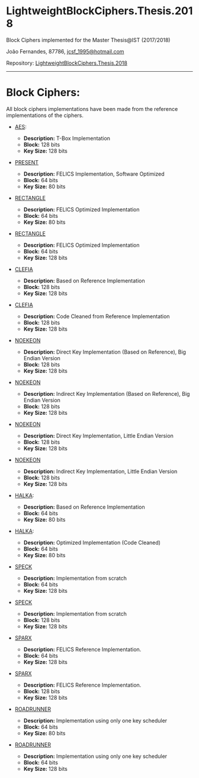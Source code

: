 # LightweightBlockCiphers.Thesis.2018
Block Ciphers implemented for the Master Thesis@IST
(2017/2018)

João Fernandes, 87786, jcsf_1995@hotmail.com

Repository:
[LightweightBlockCiphers.Thesis.2018](https://github.com/jcsf/LightweightBlockCiphers.Thesis.2018)

-------------------------------------------------------------------------------

# Block Ciphers:

All block ciphers implementations have been made from the reference implementations of the ciphers.

* [AES](AES_128_128_v02/source):
    * **Description:** T-Box Implementation
    * **Block:** 128 bits
    * **Key Size:** 128 bits
    
* [PRESENT](PRESENT_64_80_v02/source)
    * **Description:** FELICS Implementation, Software Optimized
    * **Block:** 64 bits
    * **Key Size:** 80 bits

* [RECTANGLE](RECTANGLE_64_80_v10/source)
    * **Description:** FELICS Optimized Implementation
    * **Block:** 64 bits
    * **Key Size:** 80 bits

* [RECTANGLE](RECTANGLE_64_128_v10/source)
    * **Description:** FELICS Optimized Implementation
    * **Block:** 64 bits
    * **Key Size:** 128 bits

* [CLEFIA](CLEFIA_128_128_v01/source)
    * **Description:** Based on Reference Implementation
    * **Block:** 128 bits
    * **Key Size:** 128 bits

* [CLEFIA](CLEFIA_128_128_v02/source)
    * **Description:** Code Cleaned from Reference Implementation
    * **Block:** 128 bits
    * **Key Size:** 128 bits

* [NOEKEON](NOEKEON_128_128_v01/source)
    * **Description:** Direct Key Implementation (Based on Reference), Big Endian Version
    * **Block:** 128 bits
    * **Key Size:** 128 bits

* [NOEKEON](NOEKEON_128_128_v02/source)
    * **Description:** Indirect Key Implementation (Based on Reference), Big Endian Version
    * **Block:** 128 bits
    * **Key Size:** 128 bits

* [NOEKEON](NOEKEON_128_128_v03/source)
    * **Description:** Direct Key Implementation, Little Endian Version
    * **Block:** 128 bits
    * **Key Size:** 128 bits

* [NOEKEON](NOEKEON_128_128_v04/source)
    * **Description:** Indirect Key Implementation, Little Endian Version
    * **Block:** 128 bits
    * **Key Size:** 128 bits

* [HALKA](Halka_64_80_v01/source):
    * **Description:** Based on Reference Implementation
    * **Block:** 64 bits
    * **Key Size:** 80 bits

* [HALKA](Halka_64_80_v02/source):
    * **Description:** Optimized Implementation (Code Cleaned)
    * **Block:** 64 bits
    * **Key Size:** 80 bits

* [SPECK](Speck_64_128_v07/source)
    * **Description:** Implementation from scratch
    * **Block:** 64 bits
    * **Key Size:** 128 bits

* [SPECK](Speck_128_128_v01/source)
    * **Description:** Implementation from scratch
    * **Block:** 128 bits
    * **Key Size:** 128 bits

* [SPARX](SPARX_64_128_v36/source)
    * **Description:** FELICS Reference Implementation.
    * **Block:** 64 bits
    * **Key Size:** 128 bits

* [SPARX](SPARX_128_128_v02/source)
    * **Description:** FELICS Reference Implementation.
    * **Block:** 128 bits
    * **Key Size:** 128 bits

* [ROADRUNNER](RoadRunneR_64_80_v03/source)
    * **Description:** Implementation using only one key scheduler
    * **Block:** 64 bits
    * **Key Size:** 80 bits

* [ROADRUNNER](RoadRunneR_64_128_v07/source)
    * **Description:** Implementation using only one key scheduler
    * **Block:** 64 bits
    * **Key Size:** 128 bits